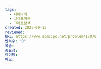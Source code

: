 ```yaml
---
tags:
  - 다이나믹
  - 그래프이론
  - 그래프탐색
created: 2025-09-13
reviewed:
URL: https://www.acmicpc.net/problem/17070
반복수: "0"
복습:
중요성:
레이팅:
메모:
---
```

